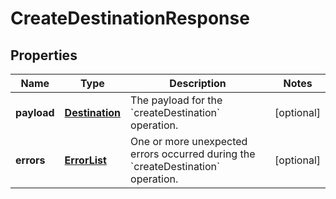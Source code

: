 
# CreateDestinationResponse

## Properties
Name | Type | Description | Notes
------------ | ------------- | ------------- | -------------
**payload** | [**Destination**](Destination.md) | The payload for the &#x60;createDestination&#x60; operation. |  [optional]
**errors** | [**ErrorList**](ErrorList.md) | One or more unexpected errors occurred during the &#x60;createDestination&#x60; operation. |  [optional]



